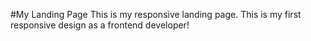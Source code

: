 #My Landing Page
This is my responsive landing page.
This is my first responsive design as a frontend developer!